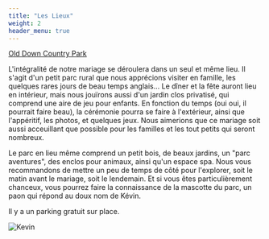 ```yaml
---
title: "Les Lieux"
weight: 2
header_menu: true
---
```


[Old Down Country Park](https://maps.app.goo.gl/69hZK3vFVv2xkM1S6)

L'intégralité de notre mariage se déroulera dans un seul et même lieu. Il s'agit
d'un petit parc rural que nous apprécions visiter en famille, les quelques rares
jours de beau temps anglais... Le dîner et la fête auront lieu en intérieur,
mais nous jouïrons aussi d'un jardin clos privatisé, qui comprend une aire de
jeu pour enfants. En fonction du temps (oui oui, il pourrait faire beau), la
cérémonie pourra se faire à l'extérieur, ainsi que l'appéritif, les photos, et
quelques jeux. Nous aimerions que ce mariage soit aussi acceuillant que possible
pour les familles et les tout petits qui seront nombreux.

Le parc en lieu même comprend un petit bois, de beaux jardins, un "parc
aventures", des enclos pour animaux, ainsi qu'un espace spa. Nous vous
recommandons de mettre un peu de temps de côté pour l'explorer, soit le matin
avant le mariage, soit le lendemain. Et si vous êtes particulièrement chanceux,
vous pourrez faire la connaissance de la mascotte du parc, un paon qui répond au
doux nom de Kévin.

Il y a un parking gratuit sur place.

![Kevin](images/kevin.gif)
